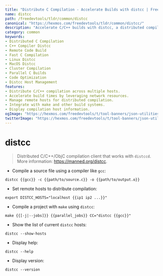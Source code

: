 ```yaml
---
title: "Distribute C Compilation - Accelerate Builds with distcc | Free DevTools"
name: distcc
path: /freedevtools/tldr/common/distcc
canonical: "https://hexmos.com/freedevtools/tldr/common/distcc/"
description: "Accelerate C/C++ builds with distcc, a distributed compilation client. Share compilation load across multiple machines for faster development. Free online tool, no registration required."
category: common
keywords:
- Distributed C Compilation
- C++ Compiler Distcc
- Remote Code Build
- Fast C Compilation
- Linux Distcc
- MacOS Distcc
- Cluster Compilation
- Parallel C Builds
- Code Optimization
- Distcc Host Management
features:
- Distribute C/C++ compilation across multiple hosts.
- Accelerate build times by leveraging network resources.
- Manage remote hosts for distributed compilation.
- Integrate with make and other build systems.
- Display compilation host information.
ogImage: "https://hexmos.com/freedevtools/t/tool-banners/json-utilities-banner.png"
twitterImage: "https://hexmos.com/freedevtools/t/tool-banners/json-utilities-banner.png"
---
```


# distcc

> Distributed C/C++/ObjC compilation client that works with `distccd`.
> More information: <https://manned.org/distcc>.

- Compile a source file using a compiler like `gcc`:

`distcc {{gcc}} -c {{path/to/source.c}} -o {{path/to/output.o}}`

- Set remote hosts to distribute compilation:

`export DISTCC_HOSTS="localhost {{ip1 ip2 ...}}"`

- Compile a project with `make` using `distcc`:

`make {{[-j|--jobs]}} {{parallel_jobs}} CC="distcc {{gcc}}"`

- Show the list of current `distcc` hosts:

`distcc --show-hosts`

- Display help:

`distcc --help`

- Display version:

`distcc --version`
